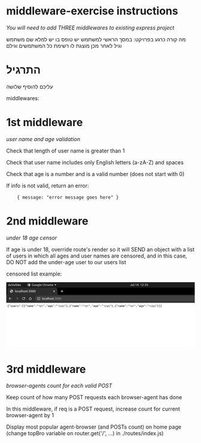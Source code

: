 # middleware-exercise instructions
*You will need to add THREE middlewares to existing express project*

מה קורה כרגע בפרויקט:
במסך הראשי למשתמש יש טופס בו יש למלא שם משתמש וגיל
לאחר מכן מוצגת לו רשימת כל המשתמשים וגילם

# התרגיל
עליכם להוסיף שלושה

middlewares:


# 1st middleware
*user name and age validation*

Check that length of user name is greater than 1

Check that user name includes only English letters (a-zA-Z) and spaces

Check that age is a number and is a valid number (does not start with 0)

If info is not valid, return an error: 
```
    { message: "error message goes here" }
```

# 2nd middleware
*under 18 age censor*

If age is under 18, override route's render so it will SEND an object with a list of users in which all ages and user names are censored, and in this case, DO NOT add the under-age user to our users list

censored list example:

![Screenshot](censoredList.png)

# 3rd middleware
*browser-agents count for each valid POST*

Keep count of how many POST requests each browser-agent has done

In this middleware, if req is a POST request, increase count for current browser-agent by 1

Display most popular agent-browser (and POSTs count) on home page (change topBro variable on router.get('/', ...) in ./routes/index.js)